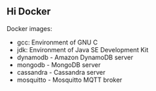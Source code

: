 ## Hi Docker

Docker images:

- gcc: Environment of GNU C
- jdk: Environment of Java SE Development Kit
- dynamodb - Amazon DynamoDB server
- mongodb - MongoDB server
- cassandra - Cassandra server
- mosquitto - Mosquitto MQTT broker

